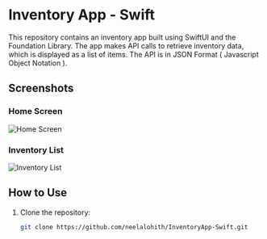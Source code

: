 # Inventory App - Swift

This repository contains an inventory app built using SwiftUI and the Foundation Library. The app makes API calls to retrieve inventory data, which is displayed as a list of items. 
The API is in JSON Format ( Javascript Object Notation ).

## Screenshots

### Home Screen
![Home Screen](https://github.com/neelalohith/InventoryApp-Swift/assets/98219059/c1dd883b-a711-4679-bdd7-02ab22c0e55b.png)

### Inventory List
![Inventory List](https://github.com/neelalohith/InventoryApp-Swift/assets/98219059/d93565ca-c777-4196-bcd4-291855c5f553.png)

## How to Use

1. Clone the repository:
   ```bash
   git clone https://github.com/neelalohith/InventoryApp-Swift.git
